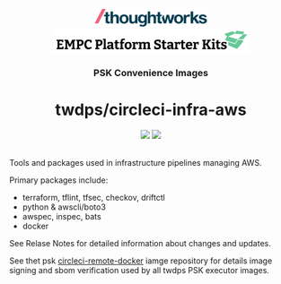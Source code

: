 <div align="center">
	<p>
		<img alt="Thoughtworks Logo" src="https://raw.githubusercontent.com/ThoughtWorks-DPS/static/master/thoughtworks_flamingo_wave.png?sanitize=true" width=200 />
    <br />
		<img alt="DPS Title" src="https://raw.githubusercontent.com/ThoughtWorks-DPS/static/master/EMPCPlatformStarterKitsImage.png?sanitize=true" width=350/>
	</p>
  <h3>PSK Convenience Images</h3>
  <h1>twdps/circleci-infra-aws</h1>
  <a href="https://app.circleci.com/pipelines/github/ThoughtWorks-DPS/circleci-infra-aws"><img src="https://circleci.com/gh/ThoughtWorks-DPS/circleci-infra-aws.svg?style=shield"></a> <a href="https://opensource.org/licenses/MIT"><img src="https://img.shields.io/github/license/ThoughtWorks-DPS/circleci-infra-aws"></a>
</div>
<br />

Tools and packages used in infrastructure pipelines managing AWS.  

Primary packages include:  
- terraform, tflint, tfsec, checkov, driftctl   
- python & awscli/boto3  
- awspec, inspec, bats  
- docker  

See Relase Notes for detailed information about changes and updates.  

See thet psk [circleci-remote-docker](https://github.com/ThoughtWorks-DPS/circleci-remote-docker) iamge repository for details image signing and sbom verification used by all twdps PSK executor images.  

